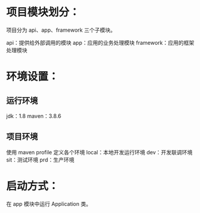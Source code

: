 # 项目模块划分：
项目分为 api、app、framework 三个子模块。

api：提供给外部调用的模块
app：应用的业务处理模块
framework：应用的框架处理模块

# 环境设置：
## 运行环境
jdk：1.8
maven：3.8.6
## 项目环境
使用 maven profile 定义各个环境
local：本地开发运行环境
dev：开发联调环境
sit：测试环境
prd：生产环境

# 启动方式：
在 app 模块中运行 Application 类。
